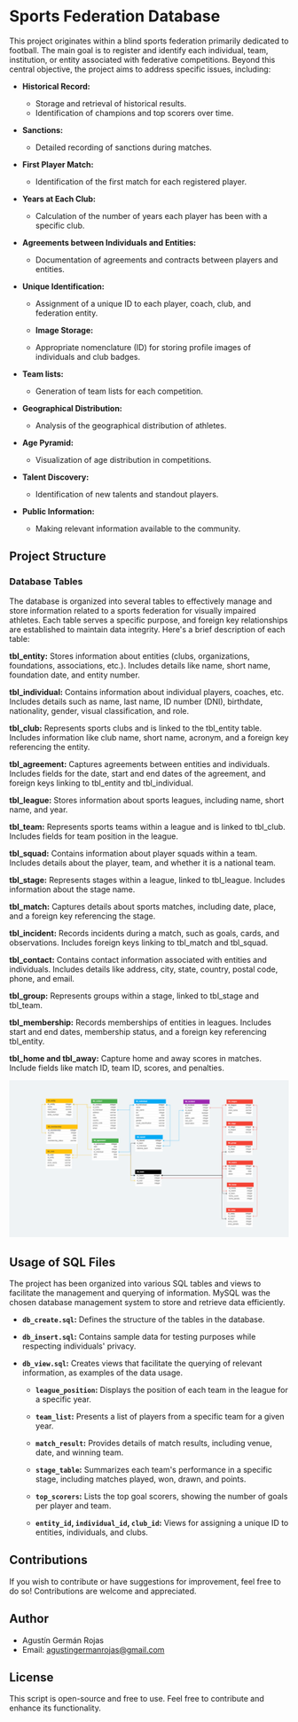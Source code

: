 # Sports Federation Database

This project originates within a blind sports federation primarily dedicated to football. The main goal is to register and identify each individual, team, institution, or entity associated with federative competitions. Beyond this central objective, the project aims to address specific issues, including:

- **Historical Record:**
  - Storage and retrieval of historical results.
  - Identification of champions and top scorers over time.

- **Sanctions:**
  - Detailed recording of sanctions during matches.

- **First Player Match:**
  - Identification of the first match for each registered player.

- **Years at Each Club:**
  - Calculation of the number of years each player has been with a specific club.

- **Agreements between Individuals and Entities:**
  - Documentation of agreements and contracts between players and entities.

- **Unique Identification:**
  - Assignment of a unique ID to each player, coach, club, and federation entity.

  - **Image Storage:**
  - Appropriate nomenclature (ID) for storing profile images of individuals and club badges.

- **Team lists:**
  - Generation of team lists for each competition.

- **Geographical Distribution:**
  - Analysis of the geographical distribution of athletes.

- **Age Pyramid:**
  - Visualization of age distribution in competitions.

- **Talent Discovery:**
  - Identification of new talents and standout players.

- **Public Information:**
  - Making relevant information available to the community.

## Project Structure

### Database Tables

The database is organized into several tables to effectively manage and store information related to a sports federation for visually impaired athletes. Each table serves a specific purpose, and foreign key relationships are established to maintain data integrity. Here's a brief description of each table:

**tbl_entity:**
Stores information about entities (clubs, organizations, foundations, associations, etc.).
Includes details like name, short name, foundation date, and entity number.

**tbl_individual:**
Contains information about individual players, coaches, etc.
Includes details such as name, last name, ID number (DNI), birthdate, nationality, gender, visual classification, and role.

**tbl_club:**
Represents sports clubs and is linked to the tbl_entity table.
Includes information like club name, short name, acronym, and a foreign key referencing the entity.

**tbl_agreement:**
Captures agreements between entities and individuals.
Includes fields for the date, start and end dates of the agreement, and foreign keys linking to tbl_entity and tbl_individual.

**tbl_league:**
Stores information about sports leagues, including name, short name, and year.

**tbl_team:**
Represents sports teams within a league and is linked to tbl_club.
Includes fields for team position in the league.

**tbl_squad:**
Contains information about player squads within a team.
Includes details about the player, team, and whether it is a national team.

**tbl_stage:**
Represents stages within a league, linked to tbl_league.
Includes information about the stage name.

**tbl_match:**
Captures details about sports matches, including date, place, and a foreign key referencing the stage.

**tbl_incident:**
Records incidents during a match, such as goals, cards, and observations.
Includes foreign keys linking to tbl_match and tbl_squad.

**tbl_contact:**
Contains contact information associated with entities and individuals.
Includes details like address, city, state, country, postal code, phone, and email.

**tbl_group:**
Represents groups within a stage, linked to tbl_stage and tbl_team.

**tbl_membership:**
Records memberships of entities in leagues.
Includes start and end dates, membership status, and a foreign key referencing tbl_entity.

**tbl_home and tbl_away:**
Capture home and away scores in matches.
Include fields like match ID, team ID, scores, and penalties.

![Model Diagram](images/model_diagram.png)

## Usage of SQL Files

The project has been organized into various SQL tables and views to facilitate the management and querying of information. MySQL was the chosen database management system to store and retrieve data efficiently.

- **`db_create.sql`:** Defines the structure of the tables in the database.

- **`db_insert.sql`:** Contains sample data for testing purposes while respecting individuals' privacy.

- **`db_view.sql`:** Creates views that facilitate the querying of relevant information, as examples of the data usage.

  - **`league_position`:** Displays the position of each team in the league for a specific year.

  - **`team_list`:** Presents a list of players from a specific team for a given year.

  - **`match_result`:** Provides details of match results, including venue, date, and winning team.

  - **`stage_table`:** Summarizes each team's performance in a specific stage, including matches played, won, drawn, and points.

  - **`top_scorers`:** Lists the top goal scorers, showing the number of goals per player and team.

  - **`entity_id`, `individual_id`, `club_id`:** Views for assigning a unique ID to entities, individuals, and clubs.

## Contributions

If you wish to contribute or have suggestions for improvement, feel free to do so! Contributions are welcome and appreciated.

## Author

- Agustín Germán Rojas
- Email: agustingermanrojas@gmail.com

## License

This script is open-source and free to use. Feel free to contribute and enhance its functionality.

